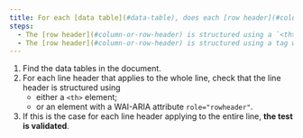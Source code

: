 ```yaml
---
title: For each [data table](#data-table), does each [row header](#column-or-row-header) applying to the entire row satisfy one of these conditions?
steps:
  - The [row header](#column-or-row-header) is structured using a `<th>` tag.
  - The [row header](#column-or-row-header) is structured using a tag with a WAI-ARIA attribute `role="rowheader"`.
---
```


1. Find the data tables in the document.
2. For each line header that applies to the whole line, check that the line header is structured using
   - either a `<th>` element;
   - or an element with a WAI-ARIA attribute `role="rowheader"`.
3. If this is the case for each line header applying to the entire line, **the test is validated**.
